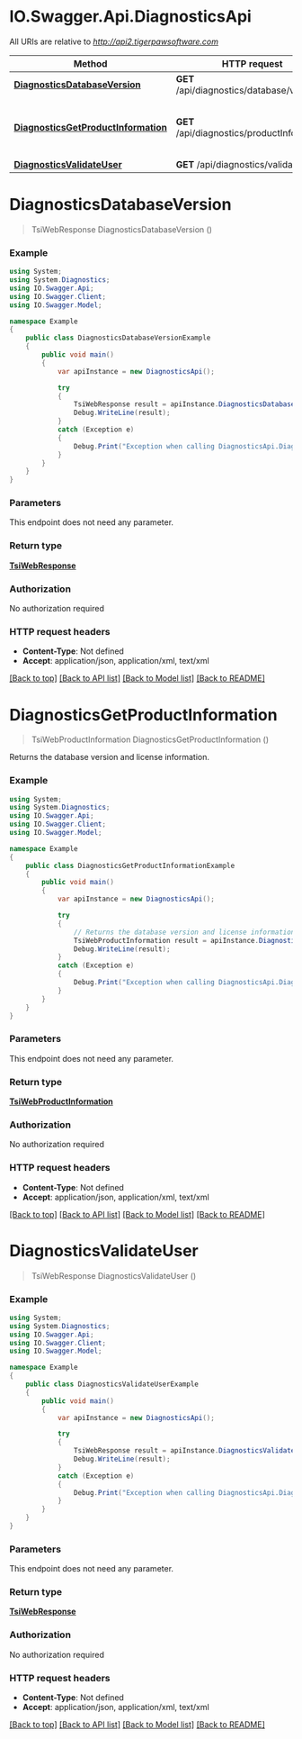 # IO.Swagger.Api.DiagnosticsApi

All URIs are relative to *http://api2.tigerpawsoftware.com*

Method | HTTP request | Description
------------- | ------------- | -------------
[**DiagnosticsDatabaseVersion**](DiagnosticsApi.md#diagnosticsdatabaseversion) | **GET** /api/diagnostics/database/version | 
[**DiagnosticsGetProductInformation**](DiagnosticsApi.md#diagnosticsgetproductinformation) | **GET** /api/diagnostics/productInformation | Returns the database version and license information.
[**DiagnosticsValidateUser**](DiagnosticsApi.md#diagnosticsvalidateuser) | **GET** /api/diagnostics/validate/user | 


<a name="diagnosticsdatabaseversion"></a>
# **DiagnosticsDatabaseVersion**
> TsiWebResponse DiagnosticsDatabaseVersion ()



### Example
```csharp
using System;
using System.Diagnostics;
using IO.Swagger.Api;
using IO.Swagger.Client;
using IO.Swagger.Model;

namespace Example
{
    public class DiagnosticsDatabaseVersionExample
    {
        public void main()
        {
            var apiInstance = new DiagnosticsApi();

            try
            {
                TsiWebResponse result = apiInstance.DiagnosticsDatabaseVersion();
                Debug.WriteLine(result);
            }
            catch (Exception e)
            {
                Debug.Print("Exception when calling DiagnosticsApi.DiagnosticsDatabaseVersion: " + e.Message );
            }
        }
    }
}
```

### Parameters
This endpoint does not need any parameter.

### Return type

[**TsiWebResponse**](TsiWebResponse.md)

### Authorization

No authorization required

### HTTP request headers

 - **Content-Type**: Not defined
 - **Accept**: application/json, application/xml, text/xml

[[Back to top]](#) [[Back to API list]](../README.md#documentation-for-api-endpoints) [[Back to Model list]](../README.md#documentation-for-models) [[Back to README]](../README.md)

<a name="diagnosticsgetproductinformation"></a>
# **DiagnosticsGetProductInformation**
> TsiWebProductInformation DiagnosticsGetProductInformation ()

Returns the database version and license information.

### Example
```csharp
using System;
using System.Diagnostics;
using IO.Swagger.Api;
using IO.Swagger.Client;
using IO.Swagger.Model;

namespace Example
{
    public class DiagnosticsGetProductInformationExample
    {
        public void main()
        {
            var apiInstance = new DiagnosticsApi();

            try
            {
                // Returns the database version and license information.
                TsiWebProductInformation result = apiInstance.DiagnosticsGetProductInformation();
                Debug.WriteLine(result);
            }
            catch (Exception e)
            {
                Debug.Print("Exception when calling DiagnosticsApi.DiagnosticsGetProductInformation: " + e.Message );
            }
        }
    }
}
```

### Parameters
This endpoint does not need any parameter.

### Return type

[**TsiWebProductInformation**](TsiWebProductInformation.md)

### Authorization

No authorization required

### HTTP request headers

 - **Content-Type**: Not defined
 - **Accept**: application/json, application/xml, text/xml

[[Back to top]](#) [[Back to API list]](../README.md#documentation-for-api-endpoints) [[Back to Model list]](../README.md#documentation-for-models) [[Back to README]](../README.md)

<a name="diagnosticsvalidateuser"></a>
# **DiagnosticsValidateUser**
> TsiWebResponse DiagnosticsValidateUser ()



### Example
```csharp
using System;
using System.Diagnostics;
using IO.Swagger.Api;
using IO.Swagger.Client;
using IO.Swagger.Model;

namespace Example
{
    public class DiagnosticsValidateUserExample
    {
        public void main()
        {
            var apiInstance = new DiagnosticsApi();

            try
            {
                TsiWebResponse result = apiInstance.DiagnosticsValidateUser();
                Debug.WriteLine(result);
            }
            catch (Exception e)
            {
                Debug.Print("Exception when calling DiagnosticsApi.DiagnosticsValidateUser: " + e.Message );
            }
        }
    }
}
```

### Parameters
This endpoint does not need any parameter.

### Return type

[**TsiWebResponse**](TsiWebResponse.md)

### Authorization

No authorization required

### HTTP request headers

 - **Content-Type**: Not defined
 - **Accept**: application/json, application/xml, text/xml

[[Back to top]](#) [[Back to API list]](../README.md#documentation-for-api-endpoints) [[Back to Model list]](../README.md#documentation-for-models) [[Back to README]](../README.md)

